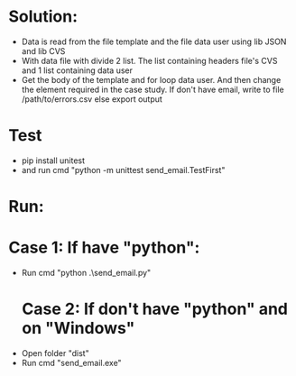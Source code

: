 # Solution:
- Data is read from the file template and the file data user using lib JSON and lib CVS
- With data file with divide 2 list. The list containing headers file's CVS and 1 list containing data user
- Get the body of the template and for loop data user. And then change the element required in the case study. If don't have email, write to file /path/to/errors.csv
else export output
# Test
- pip install unitest
- and run cmd "python -m unittest send_email.TestFirst"
# Run: 
  # Case 1: If have "python": 
- Run cmd "python .\send_email.py"
  # Case 2: If don't have "python" and on "Windows"
- Open folder "dist"
- Run cmd "send_email.exe"

